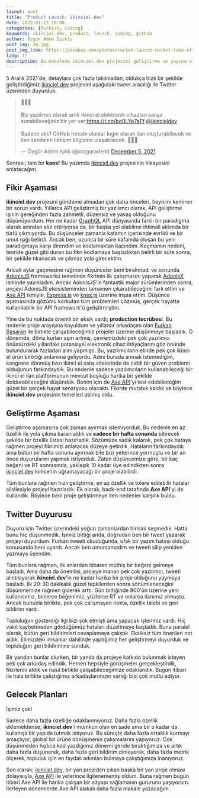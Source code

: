 ```yaml
---
layout: post
title: "Product Launch: ikinciel.dev"
date: 2022-01-22 19:00
categories: [Turkish, Coding]
keywords: ikinciel.dev, product, launch, coding, github
author: Özgür Adem Işıklı
post_img: 38.jpg
post_img_link: https://pixabay.com/photos/rocket-launch-rocket-take-off-67643/
lang: tr
description: Bu makalede ikinciel.dev projesini geliştirme ve yayına alma süreçlerimizi bulabilirsiniz.
---
```


5 Aralık 2021'de, detaylara çok fazla takılmadan, oldukça hızlı bir şekilde geliştirdiğimiz [ikinciel.dev](https://ikinciel.dev/) projesini aşağıdaki tweet aracılığı ile Twitter üzerinden duyurduk.

<blockquote class="twitter-tweet tw-align-center"><p lang="tr" dir="ltr">🎉🎉🎉<br><br>Biz yazılımcı olarak artık ikinci el elektronik cihazları satışa sunabileceğiniz bir yer var;<a href="https://t.co/bo0LYe7aFf">https://t.co/bo0LYe7aFf</a> <a href="https://twitter.com/ikincieldev?ref_src=twsrc%5Etfw">@ikincieldev</a> <br><br>Sadece aktif GitHub hesabı olanlar login olarak ilan oluşturabilecek ve ilan sahibinin iletişim bilgisine ulaşabilecek. 🥳🥳🥳</p>&mdash; Özgür Adem Işıklı (@iozguradem) <a href="https://twitter.com/iozguradem/status/1467488966656024578?ref_src=twsrc%5Etfw">December 5, 2021</a></blockquote> <script async src="https://platform.twitter.com/widgets.js" charset="utf-8"></script>

Sonrası; tam bir **kaos!** Bu yazımda [ikinciel.dev](https://ikinciel.dev/) projesinin hikayesini anlatacağım.

## Fikir Aşaması

**ikinciel.dev** projesini gündeme almadan çok daha önceleri, beynimi kemiren bir sorun vardı. Yıllarca API geliştirmiş bir yazılımcı olarak, API geliştirme işinin gereğinden fazla zahmetli, düzensiz ve yavaş olduğunu düşünüyordum. Her ne kadar [GraphQL](https://graphql.org/) API dünyasında farklı bir paradigma olarak adından söz ettiriyorsa da, bir başka yol olabilme ihtimali aklımda bir türlü çıkmıyordu. Bu düşünceler zamanla kafamın içerisinde evrildi ve bir umut ışığı belirdi. Ancak ben, uzunca bir süre kafamda oluşan bu yeni paradigmaya karşı direndim ve kodlamaktan kaçındım. Kaçmamın nedeni, teoride güzel gibi duran bu fikri kodlamaya başladıktan belirli bir süre sonra, bir şekilde tıkanacak ve çıkmaz yola girecektim.

Ancak aylar geçmesine rağmen düşünceler beni bırakmadı ve sonunda [AdonisJS](https://adonisjs.com/) frameworkü temelinde fikrimin ilk çalışmasını yaparak [AdonisX](https://adonisx.github.io/) isminde yayınladım. Ancak _AdonisJS_'in fantastik major sürümlerinden sonra, projeyi AdonisJS ekosisteminden tamamen çıkarabileceğimi fark ettim ve [Axe API](https://axe-api.github.io/) ismiyle, [Express.js](https://expressjs.com/) ve [knex.js](https://knexjs.org/) üzerine inşaa ettim. Düşünce aşamasında gözümü korkutan tüm problemleri çözmüş, gerçek hayatta kullanılabilir bir API framework'ü geliştirmiştim.

Yine de bu noktada önemli bir eksik vardı; **production tecrübesi**. Bu nedenle proje arayışına koyuldum ve yıllardır arkadaşım olan [Furkan Başaran](https://twitter.com/frknbasaran) ile birlikte çalışabileceğimiz projeler üzerine düşünmeye başladık. O dönemde, döviz kurları aşırı artmış, çevremizdeki pek çok yazılımcı önümüzdeki yıllardaki potansiyel elektronik cihaz ihtiyaçlarını göz önünde bulundurarak fazladan alım yapmıştı. Bu, yazılımcıların elinde pek çok ikinci el ürün biriktiği anlamına geliyordu. Adını burada anmak istemediğim, kangrene dönmüş bazı ikinci el satış sitelerinde de ciddi bir güven problemi olduğunun farkındaydık. Bu nedenle sadece yazılımcıların kullanabileceği bir ikinci el ilan platformunun mevcut boşluğu harika bir şekilde doldurabileceğini düşündük. Benim için de [Axe API](https://axe-api.github.io/)'yi test edebileceğim güzel bir gerçek hayat senaryosu olacaktı. Fikirde mutabık kaldık ve böylece **ikinciel.dev** projesinin temelleri atılmış oldu.

## Geliştirme Aşaması

Geliştirme aşamasına çok zaman ayırmak istemiyorduk. Bu nedenle en az özellik ile yola çıkma kararı aldık ve **sadece bir hafta sonunda** bitirecek şekilde bir özellik listesi hazırladık. Sözümüze sadık kalarak, pek çok hataya rağmen projeyi fikrimizi anlatacak düzeye getirdik. Hataların farkındaydık ama bütün bir hafta sonunu ayırmak bile bizi yeterince yormuştu ve bir an önce duyurularını yapmak istiyorduk. Zaten düşüncemize göre, bir kaç beğeni ve RT sonrasında, yaklaşık 10 kadar üye edindikten sonra [ikinciel.dev](https://ikinciel.dev/) kimsenin uğramayacağı bir proje olabilirdi.

Tüm bunlara rağmen hızlı geliştirme, en az özellik ve tolere edilebilir hatalar silsilesiyle projeyi hazırladık. Ek olarak, back-end tarafında **Axe API**'yi de kullandık. Böylece beni proje geliştirmeye iten nedenler karşılık buldu.

## Twitter Duyurusu

Duyuru için Twitter üzerindeki yoğun zamanlardan birisini seçmedik. Hatta bunu hiç düşünmedik. İşimiz bittiği anda, doğrudan ben bir tweet yazarak projeyi duyurdum. Furkan tweeti okuduğunda, ufak bir yazım hatası olduğu konusunda beni uyardı. Ancak ben umursamadım ve tweeti silip yeniden yazmaya üşendim.

Tüm bunlara rağmen, ilk anlardan itibaren müthiş bir beğeni gelmeye başladı. Ama daha da önemlisi, projeye inanan pek çok yazılımcı, tweeti alıntılayarak **ikinciel.dev**'in ne kadar harika bir proje olduğunu yaymaya başladı. İlk 20-30 dakikalık güzel tepkilerden sonra sönümleneceğini düşünmemize rağmen giderek arttı. Gün bittiğinde 800'ün üzerine yeni kullanıcımız, binlerce beğenimiz, yüzlerce RT ve onlarca ilanımız olmuştu. Ancak bununla birlikte, pek çok çalışmayan nokta, özellik talebi ve geri bildirim vardı.

Topluluğun gösterdiği ilgi bizi şok etmişti ama yapacak işlerimiz vardı. Hiç vakit kaybetmeden gördüğümüz hataları düzeltmeye başladık. Buna paralel olarak, bütün geri bildirimleri cevaplamaya çalıştık. Eksiksiz tüm önerileri not aldık. Elimizdeki imkanlar dahilinde yaptığımız her geliştirmeyi duyurduk ve topluluğun geri bildirimine sunduk.

Bir yandan bunlar olurken, bir yanda da projeye katkıda bulunmak isteyen pek çok arkadaş edindik. Hemen hepsiyle görüşmeler gerçekleştirdik, fikirlerini aldık ve nasıl birlikte çalışabileceğimize odaklandık. Bugün itibari ile hala birlikte çalıştığımız arkadaşlarımızın varlığı bizi çok mutlu ediyor.

## Gelecek Planları

İşimiz çok!

Sadece daha fazla özelliğe odaklanmıyoruz. Daha fazla özellik eklemektense, **ikinciel.dev**'i mümkün olan en sade ama bir o kadar da kullanışlı bir yapıda tutmak istiyoruz. Bu süreçte daha fazla ortaklık kurmayı amaçlıyor, global bir ürüne dönüşmenin çalışmalarını yapıyoruz. Çok düşünmeden hızlıca kod yazdığımız dönemi geride bıraktığımıza ve artık daha fazla düşünerek, daha fazla geri bildirim dinleyerek, daha fazla metrik ölçerek, topluluk için en faydalı adımları bulmaya çalıştığımıza inanıyoruz.

Son olarak; [ikinciel.dev](https://ikinciel.dev/), bir yan projeden çıkan başka bir yan proje olması dolayısıyla, [Axe API](https://axe-api.github.io/) ile yeterince ilgilenememiş oldum. Buna rağmen bugün itibari Axe API ile harika çalışan bir altyapı sağlamanın gururunu yaşıyorum. İlerleyen dönemlerde Axe API alakalı daha fazla makale yazacağım.
